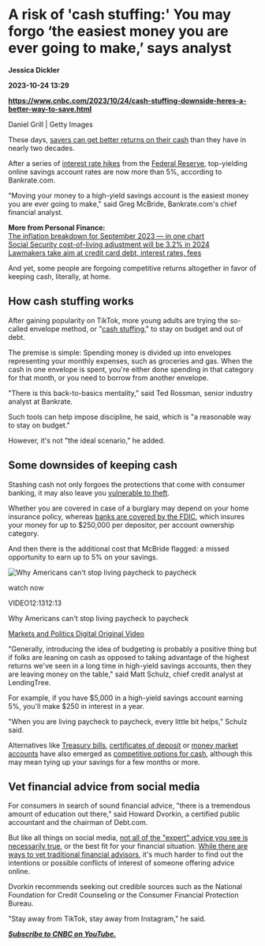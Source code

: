 # A risk of 'cash stuffing:' You may forgo ‘the easiest money you are ever going to make,’ says analyst
**Jessica Dickler**

**2023-10-24 13:29**

**https://www.cnbc.com/2023/10/24/cash-stuffing-downside-heres-a-better-way-to-save.html**

Daniel Grill | Getty Images

These days, [savers can get better returns on their cash](https://www.cnbc.com/2023/04/03/3-ways-to-make-sure-youre-earning-competitive-interest-on-your-cash.html) than they have in nearly two decades.

After a series of [interest rate hikes](https://www.cnbc.com/2023/05/03/how-a-federal-reserve-25-basis-point-interest-rate-hike-impacts-you.html) from the [Federal Reserve](https://www.cnbc.com/federal-reserve/), top-yielding online savings account rates are now more than 5%, according to Bankrate.com.

"Moving your money to a high-yield savings account is the easiest money you are ever going to make," said Greg McBride, Bankrate.com's chief financial analyst.

**More from Personal Finance:**  
[The inflation breakdown for September 2023 — in one chart](https://www.cnbc.com/2023/10/12/heres-the-inflation-breakdown-for-september-2023-in-one-chart.html)  
[Social Security cost-of-living adjustment will be 3.2% in 2024](https://www.cnbc.com/2023/10/12/social-security-announces-the-cost-of-living-adjustment-for-2024.html)  
[Lawmakers take aim at credit card debt, interest rates, fees](https://www.cnbc.com/2023/10/10/interest-rates-fees-under-fire-as-credit-card-debt-tops-1-trillion.html)

And yet, some people are forgoing competitive returns altogether in favor of keeping cash, literally, at home.

How cash stuffing works
-----------------------

After gaining popularity on TikTok, more young adults are trying the so-called envelope method, or "[cash stuffing](https://www.cnbc.com/2022/04/20/how-cash-stuffing-is-helping-tiktok-creators-beat-inflation-pay-debt.html)," to stay on budget and out of debt.

The premise is simple: Spending money is divided up into envelopes representing your monthly expenses, such as groceries and gas. When the cash in one envelope is spent, you're either done spending in that category for that month, or you need to borrow from another envelope.

"There is this back-to-basics mentality," said Ted Rossman, senior industry analyst at Bankrate.

Such tools can help impose discipline, he said, which is "a reasonable way to stay on budget."

However, it's not "the ideal scenario," he added.

Some downsides of keeping cash
------------------------------

Stashing cash not only forgoes the protections that come with consumer banking, it may also leave you [vulnerable to theft](https://www.theguardian.com/money/2023/oct/17/cash-stuffing-savers-tiktok-trend-budgeting-hack).

Whether you are covered in case of a burglary may depend on your home insurance policy, whereas [banks are covered by the FDIC](https://www.cnbc.com/2023/03/17/is-my-money-safe-here-are-the-ins-and-outs-of-fdic-insurance.html), which insures your money for up to $250,000 per depositor, per account ownership category.

And then there is the additional cost that McBride flagged: a missed opportunity to earn up to 5% on your savings.

![Why Americans can't stop living paycheck to paycheck](https://image.cnbcfm.com/api/v1/image/106387106-1581526064950nominated-womens-hands-pull-money-out-of-their-wallet-cash-money-salary-pay-paying-price-one-hundred_t20_ywx1ba.jpg?v=1692270001&w=750&h=422&vtcrop=y)

watch now

VIDEO12:1312:13

Why Americans can't stop living paycheck to paycheck

[Markets and Politics Digital Original Video](https://www.cnbc.com/markets-and-politics-digital-original-video/)

"Generally, introducing the idea of budgeting is probably a positive thing but if folks are leaning on cash as opposed to taking advantage of the highest returns we've seen in a long time in high-yield savings accounts, then they are leaving money on the table," said Matt Schulz, chief credit analyst at LendingTree.

For example, if you have $5,000 in a high-yield savings account earning 5%, you'll make $250 in interest in a year.

"When you are living paycheck to paycheck, every little bit helps," Schulz said.

Alternatives like [Treasury bills](https://www.cnbc.com/2023/02/23/some-treasury-bills-are-now-paying-5percent-what-investors-need-to-know.html), [certificates of deposit](https://www.cnbc.com/2023/04/25/how-to-build-a-cd-ladder-to-capture-higher-interest-rates.html) or [money market accounts](https://www.cnbc.com/2023/05/10/what-the-debt-ceiling-means-for-money-market-mutual-funds.html) have also emerged as [competitive options for cash](https://www.cnbc.com/2023/05/06/best-places-for-cash-as-federal-reserve-weighs-pause-in-rate-hikes.html), although this may mean tying up your savings for a few months or more.

Vet financial advice from social media
--------------------------------------

For consumers in search of sound financial advice, "there is a tremendous amount of education out there," said Howard Dvorkin, a certified public accountant and the chairman of Debt.com.

But like all things on social media, [not all of the "expert" advice you see is necessarily true](https://www.cnbc.com/select/why-personal-finance-is-complicated/), or the best fit for your financial situation. [While there are ways to vet traditional financial advisors](https://www.cnbc.com/2021/08/10/how-to-navigate-financial-advice-on-social-media.html), it's much harder to find out the intentions or possible conflicts of interest of someone offering advice online.

Dvorkin recommends seeking out credible sources such as the National Foundation for Credit Counseling or the Consumer Financial Protection Bureau.

"Stay away from TikTok, stay away from Instagram," he said.

[_**Subscribe to CNBC on YouTube.**_](https://www.youtube.com/c/CNBC?sub_confirmation=1)